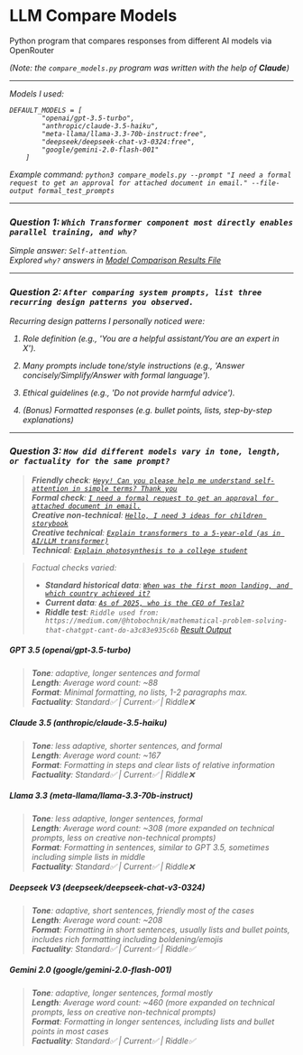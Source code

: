 # LLM Compare Models
Python program that compares responses from different AI models via OpenRouter

<i>(Note: the `compare_models.py` program was written with the help of <b>Claude</b>) <i>


---
Models I used:
```
DEFAULT_MODELS = [
        "openai/gpt-3.5-turbo",
        "anthropic/claude-3.5-haiku",
        "meta-llama/llama-3.3-70b-instruct:free",
        "deepseek/deepseek-chat-v3-0324:free",
        "google/gemini-2.0-flash-001"
    ]
```
Example command: `python3 compare_models.py --prompt "I need a formal request to get an approval for attached document in email." --file-output formal_test_prompts`


---

### Question 1: `Which Transformer component most directly enables parallel training, and why?`

Simple answer: `Self-attention`. \
Explored `why?` answers in [Model Comparison Results File](output/q1_transformer_components.md)

---

### Question 2: `After comparing system prompts, list three recurring design patterns you observed.`

Recurring design patterns I personally noticed were:

1) Role definition (e.g., 'You are a helpful assistant/You are an expert in X').

2) Many prompts include tone/style instructions (e.g., 'Answer concisely/Simplify/Answer with formal language').

3) Ethical guidelines (e.g., 'Do not provide harmful advice').

4) (Bonus) Formatted responses (e.g. bullet points, lists, step-by-step explanations)

---

### Question 3: `How did different models vary in tone, length, or factuality for the same prompt?`

> <b>Friendly check</b>: [`Heyy! Can you please help me understand self-attention in simple terms? Thank you`](output/friendly_test_prompts.md) \
> <b>Formal check</b>: [`I need a formal request to get an approval for attached document in email.`](output/formal_test_prompts.md) \
> <b>Creative non-technical</b>: [`Hello, I need 3 ideas for children storybook`](output/creative_test_prompts.md) \
> <b>Creative technical</b>: [`Explain transformers to a 5‑year‑old (as in AI/LLM transformer)`](output/q4_comparison.md) \
> <b>Technical</b>: [`Explain photosynthesis to a college student`](output/q3_comparison.md)


> Factual checks varied:
> - <b>Standard historical data</b>: [`When was the first moon landing, and which country achieved it?`](output/factual_test_1_prompts.md)
> - <b>Current data</b>: [`As of 2025, who is the CEO of Tesla?`](output/factual_test_2_prompts.md)
> - <b>Riddle test</b>: `Riddle used from: https://medium.com/@htobochnik/mathematical-problem-solving-that-chatgpt-cant-do-a3c83e935c6b` [Result Output](output/solving_riddle_test_prompts.md)


##### <b>GPT 3.5 (openai/gpt-3.5-turbo)</b>

> <b>Tone</b>: adaptive, longer sentences and formal \
> <b>Length</b>: Average word count: ~88 \
> <b>Format</b>: Minimal formatting, no lists, 1-2 paragraphs max. \
> <b>Factuality</b>: Standard✅ | Current✅ | Riddle❌

##### <b>Claude 3.5 (anthropic/claude-3.5-haiku)</b>

> <b>Tone</b>: less adaptive, shorter sentences, and formal \
> <b>Length</b>: Average word count: ~167 \
> <b>Format</b>: Formatting in steps and clear lists of relative information \
> <b>Factuality</b>: Standard✅ | Current✅ | Riddle❌

##### <b>Llama 3.3 (meta-llama/llama-3.3-70b-instruct)</b>

> <b>Tone</b>: less adaptive, longer sentences, formal \
> <b>Length</b>: Average word count: ~308 (more expanded on technical prompts, less on creative non-technical prompts)\
> <b>Format</b>: Formatting in sentences, similar to GPT 3.5, sometimes including simple lists in middle\
> <b>Factuality</b>: Standard✅ | Current✅ | Riddle❌

##### <b>Deepseek V3 (deepseek/deepseek-chat-v3-0324)</b>

> <b>Tone</b>: adaptive, short sentences, friendly most of the cases\
> <b>Length</b>: Average word count: ~208\
> <b>Format</b>: Formatting in short sentences, usually lists and bullet points, includes rich formatting including boldening/emojis\
> <b>Factuality</b>: Standard✅ | Current✅ | Riddle✅

##### <b>Gemini 2.0 (google/gemini-2.0-flash-001)</b>

> <b>Tone</b>: adaptive, longer sentences, formal mostly\
> <b>Length</b>: Average word count: ~460 (more expanded on technical prompts, less on creative non-technical prompts)\
> <b>Format</b>: Formatting in longer sentences, including lists and bullet points in most cases\
> <b>Factuality</b>: Standard✅ | Current✅ | Riddle✅



